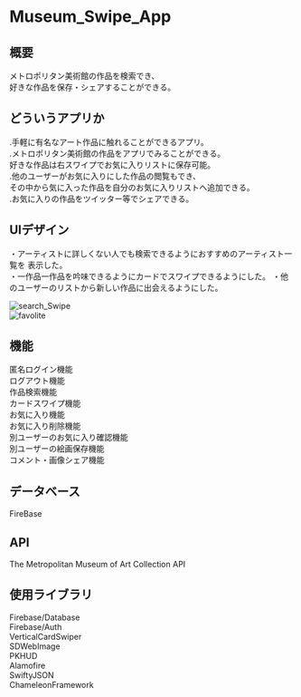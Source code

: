# Museum_Swipe_App

## 概要
メトロポリタン美術館の作品を検索でき、  
好きな作品を保存・シェアすることができる。

## どういうアプリか
.手軽に有名なアート作品に触れることができるアプリ。
<br>
.メトロポリタン美術館の作品をアプリでみることができる。  
好きな作品は右スワイプでお気に入りリストに保存可能。
<br>
.他のユーザーがお気に入りにした作品の閲覧もでき、  
その中から気に入った作品を自分のお気に入りリストへ追加できる。  
.お気に入りの作品をツイッター等でシェアできる。


## UIデザイン
・アーティストに詳しくない人でも検索できるようにおすすめのアーティスト一覧を
表示した。  
・一作品一作品を吟味できるようにカードでスワイプできるようにした。
・他のユーザーのリストから新しい作品に出会えるようにした。

![search_Swipe](https://user-images.githubusercontent.com/78245675/112149481-5fdc9380-8c22-11eb-9a02-94b89410cf9a.gif)  
![favolite](https://user-images.githubusercontent.com/78245675/112149794-b4800e80-8c22-11eb-9dcf-546ca6915538.gif)


## 機能
匿名ログイン機能  
ログアウト機能  
作品検索機能  
カードスワイプ機能  
お気に入り機能  
お気に入り削除機能  
別ユーザーのお気に入り確認機能  
別ユーザーの絵画保存機能  
コメント・画像シェア機能  

## データベース
FireBase

## API
The Metropolitan Museum of Art Collection API

## 使用ライブラリ
Firebase/Database  
Firebase/Auth  
VerticalCardSwiper  
SDWebImage  
PKHUD  
Alamofire  
SwiftyJSON  
ChameleonFramework  








